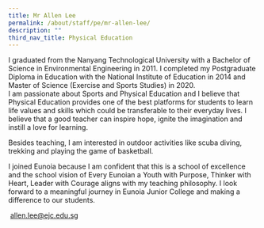 ```yaml
---
title: Mr Allen Lee
permalink: /about/staff/pe/mr-allen-lee/
description: ""
third_nav_title: Physical Education
---
```




I graduated from the Nanyang Technological University with a Bachelor of Science in Environmental Engineering in 2011. I completed my Postgraduate Diploma in Education with the National Institute of Education in 2014 and Master of Science (Exercise and Sports Studies) in 2020.  
I am passionate about Sports and Physical Education and I believe that Physical Education provides one of the best platforms for students to learn life values and skills which could be transferable to their everyday lives. I believe that a good teacher can inspire hope, ignite the imagination and instill a love for learning.

Besides teaching, I am interested in outdoor activities like scuba diving, trekking and playing the game of basketball.

I joined Eunoia because I am confident that this is a school of excellence and the school vision of Every Eunoian a Youth with Purpose, Thinker with Heart, Leader with Courage aligns with my teaching philosophy. I look forward to a meaningful journey in Eunoia Junior College and making a difference to our students.

 [allen.lee@ejc.edu.sg](mailto:allen.lee@ejc.edu.sg)